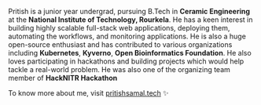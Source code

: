 Pritish is a junior year undergrad, pursuing B.Tech in **Ceramic Engineering** at the **National Institute of Technology, Rourkela**. He has a keen interest in building highly scalable full-stack web applications, deploying them, automating the workflows, and monitoring applications. He is also a huge open-source enthusiast and has contributed to various organizations including **Kubernetes**, **Kyverno**, **Open Bioinformatics Foundation**. He also loves participating in hackathons and building projects which would help tackle a real-world problem. He was also one of the organizing team member of **HackNITR Hackathon**

To know more about me, visit [pritishsamal.tech](https://pritishsamal.tech) ✨
